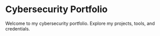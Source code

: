 # Cybersecurity Portfolio

Welcome to my cybersecurity portfolio. Explore my projects, tools, and credentials.